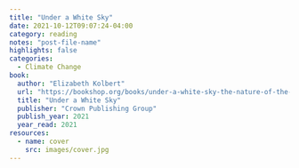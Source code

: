 ```yaml
---
title: "Under a White Sky"
date: 2021-10-12T09:07:24-04:00
category: reading
notes: "post-file-name"
highlights: false
categories:
  - Climate Change
book:
  author: "Elizabeth Kolbert"
  url: "https://bookshop.org/books/under-a-white-sky-the-nature-of-the-future-9780593136270/9780593136270"
  title: "Under a White Sky"
  publisher: "Crown Publishing Group"
  publish_year: 2021
  year_read: 2021
resources:
  - name: cover
    src: images/cover.jpg
---
```


